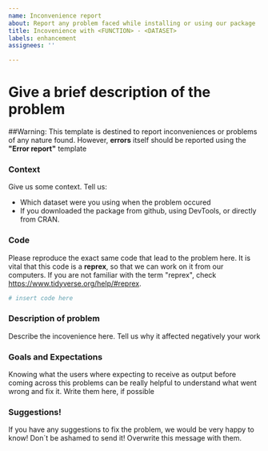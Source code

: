 ```yaml
---
name: Inconvenience report
about: Report any problem faced while installing or using our package
title: Incovenience with <FUNCTION> - <DATASET>
labels: enhancement
assignees: ''

---
```


# Give a brief description of the problem

##Warning: This template is destined to report inconveniences or problems of any nature found. However, **errors** itself should be reported using the **"Error report"** template

### Context

Give us some context. Tell us:

- Which dataset were you using when the problem occured
- If you downloaded the package from github, using DevTools, or directly from CRAN. 

### Code

Please reproduce the exact same code that lead to the problem here.  It is vital that this code is a **reprex**, so that we can work on it from our computers. If you are not familiar with the term "reprex", check https://www.tidyverse.org/help/#reprex.

```r
# insert code here
```

### Description of problem

Describe the incovenience here. Tell us why it affected negatively your work

### Goals and Expectations

Knowing what the users where expecting to receive as output before coming across this problems can be really helpful to understand what went wrong and fix it. Write them here, if possible

### Suggestions!

If you have any suggestions to fix the problem, we would be very happy to know! Don´t be ashamed to send it! Overwrite this message with them.
